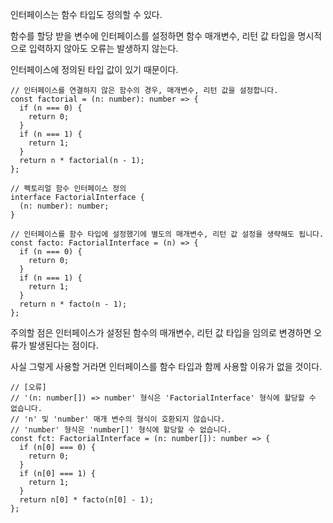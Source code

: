 인터페이스는 함수 타입도 정의할 수 있다.

함수를 할당 받을 변수에 인터페이스를 설정하면 함수 매개변수, 리턴 값 타입을 명시적으로 입력하지 않아도 오류는 발생하지 않는다.

인터페이스에 정의된 타입 값이 있기 때문이다.

```tsx
// 인터페이스를 연결하지 않은 함수의 경우, 매개변수, 리턴 값을 설정합니다.
const factorial = (n: number): number => {
  if (n === 0) {
    return 0;
  }
  if (n === 1) {
    return 1;
  }
  return n * factorial(n - 1);
};

// 펙토리얼 함수 인터페이스 정의
interface FactorialInterface {
  (n: number): number;
}

// 인터페이스를 함수 타입에 설정했기에 별도의 매개변수, 리턴 값 설정을 생략해도 됩니다.
const facto: FactorialInterface = (n) => {
  if (n === 0) {
    return 0;
  }
  if (n === 1) {
    return 1;
  }
  return n * facto(n - 1);
};
```

주의할 점은 인터페이스가 설정된 함수의 매개변수, 리턴 값 타입을 임의로 변경하면 오류가 발생된다는 점이다.

사실 그렇게 사용할 거라면 인터페이스를 함수 타입과 함께 사용할 이유가 없을 것이다.

```tsx
// [오류]
// '(n: number[]) => number' 형식은 'FactorialInterface' 형식에 할당할 수 없습니다.
// 'n' 및 'number' 매개 변수의 형식이 호환되지 않습니다.
// 'number' 형식은 'number[]' 형식에 할당할 수 없습니다.
const fct: FactorialInterface = (n: number[]): number => {
  if (n[0] === 0) {
    return 0;
  }
  if (n[0] === 1) {
    return 1;
  }
  return n[0] * facto(n[0] - 1);
};
```
